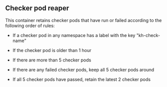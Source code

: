 

## Checker pod reaper

This container retains checker pods that have run or failed according to the following order of rules:

- If a checker pod in any namespace has a label with the key "kh-check-name"

- If the checker pod is older than 1 hour

- If there are more than 5 checker pods

- If there are any failed checker pods, keep all 5 checker pods around

- If all 5 checker pods have passed, retain the latest 2 checker pods


